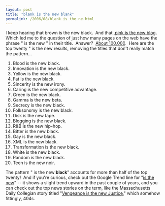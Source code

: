 ```yaml
---
layout: post
title: "blank is the new blank"
permalink: /2006/08/blank_is_the_ne.html
---
```


I keep hearing that brown is the new black.  And that [ ](http://www.google.com/url?sa=t&ct=res&cd=1&url=http%3A%2F%2Fwww.pinkisthenewblog.com%2F&ei=7z3vRKuCKI3msAK7u6m6BA&sig2=0qkvRxfA4c0XKvlkN5kkig)[pink is the new blog](http://www.pinkisthenewblog.com/).  Which led me to the question of just how many pages on the web have the phrase "<blank> is the new <blank>" in their title.  Answer?  [About 100,000](http://www.google.com/search?q=intitle%3A*+%22is+the+new%22+*).  Here are the top twenty "<blank> is the new <blank> results, removing the titles that don't really match the pattern...

1.  Blood is the new black.
2.  Innovation is the new black.
3.  Yellow is the new black.
4.  Fat is the new black.
5.  Sincerity is the new irony.
6.  Caring is the new competitive advantage.
7.  Green is the new black.
8.  Gamma is the new beta.
9.  Secrecy is the new black.
10.  Folksonomy is the new black.
11.  Disk is the new tape.
12.  Blogging is the new black.
13.  R&B is the new hip-hop.
14.  Bitter is the new black.
15.  Gay is the new black.
16.  XML is the new black.
17.  Transformation is the new black.
18.  White is the new black.
19.  Random is the new black.
20.  Teen is the new noir.

The pattern "<blank> is the new **black**" accounts for more than half of the top twenty!  And if you're curious, check out the Google Trend line for "[is the new](http://www.google.com/trends?q=is+the+new&ctab=0&geo=all&date=all)" \-\- it shows a slight trend upward in the past couple of years, and you can check out the top news stories on the term, like the Massachusetts Daily Collegian story titled "[Vengeance is the new Justice](http://www.dailycollegian.com/vnews/display.v/ART/2005/04/06/4253374060ef0)," which somehow fittingly, 404s.